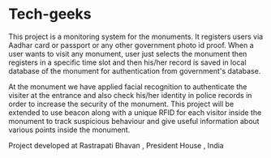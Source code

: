 # Tech-geeks

This project is a monitoring system for the monuments. It registers users via Aadhar card or passport or any other government photo id proof. When a user wants to visit any monument, user just selects the monument then registers in a specific time slot and then his/her record is saved in local database of the monument for authentication from government's database.

At the monument we have applied facial recognition to authenticate the visiter at the entrance and also check his/her identity in police records in order to increase the security of the monument. This project will be extended to use beacon along with a unique RFID for each visitor inside the monument to track suspicious behaviour and give useful information about various points inside the monument.

Project developed at Rastrapati Bhavan , President House , India
